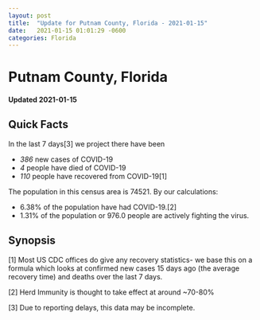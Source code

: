 ```yaml
---
layout: post
title:  "Update for Putnam County, Florida - 2021-01-15"
date:   2021-01-15 01:01:29 -0600
categories: Florida
---
```


# Putnam County, Florida
#### Updated 2021-01-15

## Quick Facts

In the last 7 days[3] we project there have been
- *386* new cases of COVID-19
- *4* people have died of COVID-19
- *110* people have recovered from COVID-19[1]

The population in this census area is 74521. By our calculations:
- 6.38% of the population have had COVID-19.[2]
- 1.31% of the population or 976.0 people are actively fighting the virus.

## Synopsis




[1] Most US CDC offices do give any recovery statistics- we base this on a formula which looks at confirmed new cases
15 days ago (the average recovery time) and deaths over the last 7 days.

[2] Herd Immunity is thought to take effect at around ~70-80%

[3] Due to reporting delays, this data may be incomplete.
 
    